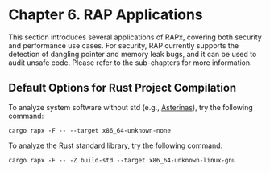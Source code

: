 # Chapter 6. RAP Applications
This section introduces several applications of RAPx, covering both security and performance use cases. For security, RAP currently supports the detection of dangling pointer and memory leak bugs, and it can be used to audit unsafe code. Please refer to the sub-chapters for more information.

## Default Options for Rust Project Compilation

To analyze system software without std (e.g., [Asterinas](https://github.com/asterinas/asterinas)), try the following command:
```
cargo rapx -F -- --target x86_64-unknown-none
```

To analyze the Rust standard library, try the following command:
```
cargo rapx -F -- -Z build-std --target x86_64-unknown-linux-gnu
```

